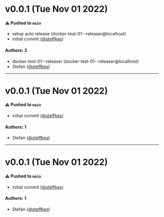 # v0.0.1 (Tue Nov 01 2022)

#### ⚠️ Pushed to `main`

- setup auto release (docker-test-01--releaser@localhost)
- initial commit ([@steffkes](https://github.com/steffkes))

#### Authors: 2

- docker-test-01--releaser (docker-test-01--releaser@localhost)
- Stefan ([@steffkes](https://github.com/steffkes))

---

# v0.0.1 (Tue Nov 01 2022)

#### ⚠️ Pushed to `main`

- initial commit ([@steffkes](https://github.com/steffkes))

#### Authors: 1

- Stefan ([@steffkes](https://github.com/steffkes))

---

# v0.0.1 (Tue Nov 01 2022)

#### ⚠️ Pushed to `main`

- initial commit ([@steffkes](https://github.com/steffkes))

#### Authors: 1

- Stefan ([@steffkes](https://github.com/steffkes))
